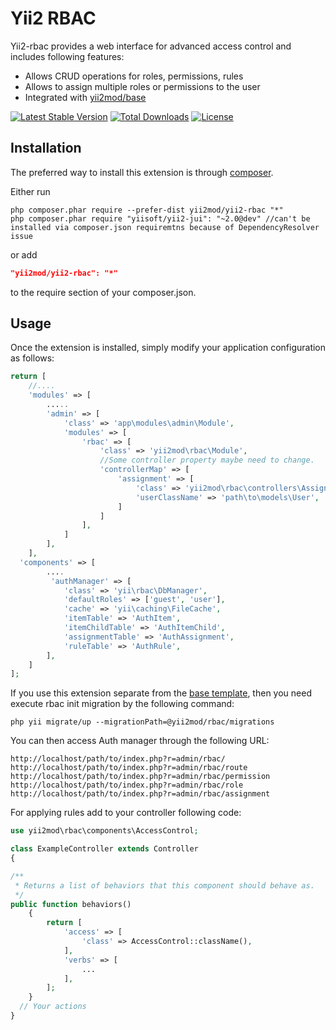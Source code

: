 Yii2 RBAC
=========

Yii2-rbac provides a web interface for advanced access control and includes following features:

- Allows CRUD operations for roles, permissions, rules
- Allows to assign multiple roles or permissions to the user
- Integrated with [yii2mod/base](https://github.com/yii2mod/base)

[![Latest Stable Version](https://poser.pugx.org/yii2mod/yii2-rbac/v/stable)](https://packagist.org/packages/yii2mod/yii2-rbac) [![Total Downloads](https://poser.pugx.org/yii2mod/yii2-rbac/downloads)](https://packagist.org/packages/yii2mod/yii2-rbac) [![License](https://poser.pugx.org/yii2mod/yii2-rbac/license)](https://packagist.org/packages/yii2mod/yii2-rbac)

Installation
------------

The preferred way to install this extension is through [composer](http://getcomposer.org/download/).

Either run

```
php composer.phar require --prefer-dist yii2mod/yii2-rbac "*"
php composer.phar require "yiisoft/yii2-jui": "~2.0@dev" //can't be installed via composer.json requiremtns because of DependencyResolver issue
```

or add

```json
"yii2mod/yii2-rbac": "*"
```

to the require section of your composer.json.

Usage
------------
Once the extension is installed, simply modify your application configuration as follows:

```php
return [
    //....
    'modules' => [
        .....
        'admin' => [
            'class' => 'app\modules\admin\Module',
            'modules' => [
                'rbac' => [
                    'class' => 'yii2mod\rbac\Module',
                    //Some controller property maybe need to change. 
                    'controllerMap' => [
                        'assignment' => [
                            'class' => 'yii2mod\rbac\controllers\AssignmentController',
                            'userClassName' => 'path\to\models\User',
                        ]
                    ]
                ],
            ]
        ],
    ],
  'components' => [
        ....
         'authManager' => [
            'class' => 'yii\rbac\DbManager',
            'defaultRoles' => ['guest', 'user'],
            'cache' => 'yii\caching\FileCache',
            'itemTable' => 'AuthItem',
            'itemChildTable' => 'AuthItemChild',
            'assignmentTable' => 'AuthAssignment',
            'ruleTable' => 'AuthRule',
        ],
    ]
];
```
If you use this extension separate from the [base template](https://github.com/yii2mod/base), then you need execute rbac init migration by the following command: 
```
php yii migrate/up --migrationPath=@yii2mod/rbac/migrations
```

You can then access Auth manager through the following URL:
```
http://localhost/path/to/index.php?r=admin/rbac/
http://localhost/path/to/index.php?r=admin/rbac/route
http://localhost/path/to/index.php?r=admin/rbac/permission
http://localhost/path/to/index.php?r=admin/rbac/role
http://localhost/path/to/index.php?r=admin/rbac/assignment
```

For applying rules add to your controller following code:
```php
use yii2mod\rbac\components\AccessControl;

class ExampleController extends Controller 
{

/**
 * Returns a list of behaviors that this component should behave as.
 */
public function behaviors()
    {
        return [
            'access' => [
                'class' => AccessControl::className(),
            ],
            'verbs' => [
                ...
            ],
        ];
    }
  // Your actions
}
```
